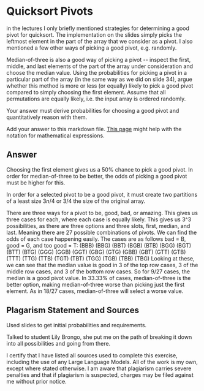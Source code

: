 # Quicksort Pivots

in the lectures I only briefly mentioned strategies for determining a good pivot
for quicksort. The implementation on the slides simply picks the leftmost
element in the part of the array that we consider as a pivot. I also mentioned a
few other ways of picking a good pivot, e.g. randomly.

Median-of-three is also a good way of picking a pivot -- inspect the first,
middle, and last elements of the part of the array under consideration and
choose the median value. Using the probabilities for picking a pivot in a
particular part of the array (in the same way as we did on slide 34), argue
whether this method is more or less (or equally) likely to pick a good pivot
compared to simply choosing the first element. Assume that all permutations are
equally likely, i.e. the input array is ordered randomly.

Your answer must derive probabilities for choosing a good pivot and
quantitatively reason with them.

Add your answer to this markdown file. [This
page](https://docs.github.com/en/get-started/writing-on-github/working-with-advanced-formatting/writing-mathematical-expressions)
might help with the notation for mathematical expressions.

## Answer

Choosing the first element gives us a 50% chance to pick a good pivot. In order for median-of-three to be better, the odds of picking a good pivot must be higher for this.

In order for a selected pivot to be a good pivot, it must create two partitions of a least size $3n/4$ or $3/4$ the size of the original array.

There are three ways for a pivot to be, good, bad, or amazing. This gives us three cases for each, where each case is equally likely. This gives us 3^3 possibilities, as there are three options and three slots, first, median, and last. Meaning there are 27 possible combinations of pivots. 
We can find the odds of each case happening easily.
The cases are as follows bad = B, good = G, and too good = T:
(BBB) (BBG) (BBT) (BGB) (BTB) (BGG) (BGT) (BTT) (BTG)
(GGG) (GGB) (GGT) (GBG) (GTG) (GBB) (GBT) (GTT) (GTB)
(TTT) (TTG) (TTB) (TGT) (TBT) (TGG) (TGB) (TBB) (TBG)
Looking at these, we can see that the median value is good in 3 of the top row cases, 3 of the middle row cases, and 3 of the bottom row cases.
So for 9/27 cases, the median is a good pivot value. In 33.33% of cases, median-of-three is the better option, making median-of-three worse than picking just the first element. As in 18/27 cases, median-of-three will select a worse value.


## Plagarism Statement and Sources

Used slides to get initial probabilities and requirements. 

Talked to student Lily Brongo, she put me on the path of breaking it down into all possibilities and going from there.

I certify that I have listed all sources used to complete this exercise, including the use of any Large Language Models. All of the work is my own, except where stated otherwise. I am aware that plagiarism carries severe penalties and that if plagiarism is suspected, charges may be filed against me without prior notice.
